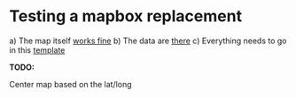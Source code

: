 
# Testing a mapbox replacement

a) The map itself [works fine](http://karthik.github.io/mapbox-test/)
b) The data are [there](https://github.com/karthik/mapbox-test/blob/master/notes.md#example-data)
c) Everything needs to go in this [template](https://github.com/karthik/mapbox-test/blob/master/index.html#L18-L32)

__TODO:__

Center map based on the lat/long
